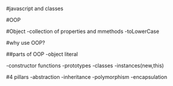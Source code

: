 #javascript and classes

#OOP

#Object
-collection of properties and mmethods
-toLowerCase

#why use OOP?

##parts of OOP
-object literal

-constructor functions
-prototypes
-classes
-instances(new,this)

#4 pillars
-abstraction
-inheritance
-polymorphism
-encapsulation